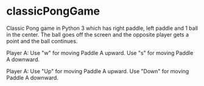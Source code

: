 # classicPongGame
Classic Pong game in Python 3 which has right paddle, left paddle and 1 ball in the center. The ball goes off the screen and the opposite player gets a point and the ball continues.


Player A: Use "w" for moving Paddle A upward.
          Use "s" for moving Paddle A downward.

Player A: Use "Up" for moving Paddle A upward.
          Use "Down" for moving Paddle A downward.
